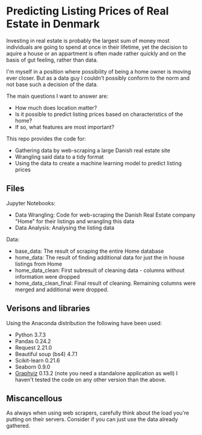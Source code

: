 # Predicting Listing Prices of Real Estate in Denmark
Investing in real estate is probably the largest sum of money most individuals are going to spend at once in their lifetime, yet the decision to aquire a house or an appartment is often made rather quickly and on the basis of gut feeling, rather than data. 

I'm myself in a position where possibility of being a home owner is moving ever closer. But as a data guy I couldn't possibly conform to the norm and not base such a decision of the data.

The main questions I want to answer are:
* How much does location matter?
* Is it possible to predict listing prices based on characteristics of the home?
* If so, what features are most important?

This repo provides the code for:
* Gathering data by web-scraping a large Danish real estate site
* Wrangling said data to a tidy format
* Using the data to create a machine learning model to predict listing prices

## Files
Jupyter Notebooks:
* Data Wrangling: Code for web-scraping the Danish Real Estate company "Home" for their listings and wrangling this data
* Data Analysis: Analysing the listing data

Data:
* base_data: The result of scraping the entire Home database
* home_data: The result of finding additional data for just the in house listings from Home
* home_data_clean: First subresult of cleaning data - columns without information were dropped
* home_data_clean_final: Final result of cleaning. Remaining columns were merged and additional were dropped.

## Verisons and libraries
Using the Anaconda distribution the following have been used:
* Python 3.7.3
* Pandas 0.24.2
* Request 2.21.0
* Beautiful soup (bs4) 4.7.1
* Scikit-learn  0.21.6
* Seaborn 0.9.0
* [Graphviz](https://www.graphviz.org/) 0.13.2 (note you need a standalone application as well)
I haven't tested the code on any other version than the above.

## Miscancellous
As always when using web scrapers, carefully think about the load you're putting on their servers. Consider if you can just use the data already gathered.